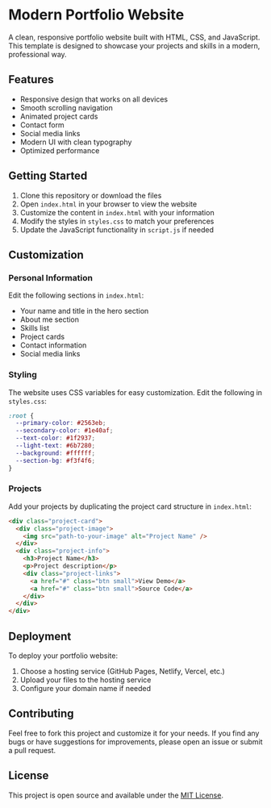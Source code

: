 # Modern Portfolio Website

A clean, responsive portfolio website built with HTML, CSS, and JavaScript. This template is designed to showcase your projects and skills in a modern, professional way.

## Features

- Responsive design that works on all devices
- Smooth scrolling navigation
- Animated project cards
- Contact form
- Social media links
- Modern UI with clean typography
- Optimized performance

## Getting Started

1. Clone this repository or download the files
2. Open `index.html` in your browser to view the website
3. Customize the content in `index.html` with your information
4. Modify the styles in `styles.css` to match your preferences
5. Update the JavaScript functionality in `script.js` if needed

## Customization

### Personal Information

Edit the following sections in `index.html`:

- Your name and title in the hero section
- About me section
- Skills list
- Project cards
- Contact information
- Social media links

### Styling

The website uses CSS variables for easy customization. Edit the following in `styles.css`:

```css
:root {
  --primary-color: #2563eb;
  --secondary-color: #1e40af;
  --text-color: #1f2937;
  --light-text: #6b7280;
  --background: #ffffff;
  --section-bg: #f3f4f6;
}
```

### Projects

Add your projects by duplicating the project card structure in `index.html`:

```html
<div class="project-card">
  <div class="project-image">
    <img src="path-to-your-image" alt="Project Name" />
  </div>
  <div class="project-info">
    <h3>Project Name</h3>
    <p>Project description</p>
    <div class="project-links">
      <a href="#" class="btn small">View Demo</a>
      <a href="#" class="btn small">Source Code</a>
    </div>
  </div>
</div>
```

## Deployment

To deploy your portfolio website:

1. Choose a hosting service (GitHub Pages, Netlify, Vercel, etc.)
2. Upload your files to the hosting service
3. Configure your domain name if needed

## Contributing

Feel free to fork this project and customize it for your needs. If you find any bugs or have suggestions for improvements, please open an issue or submit a pull request.

## License

This project is open source and available under the [MIT License](LICENSE).
